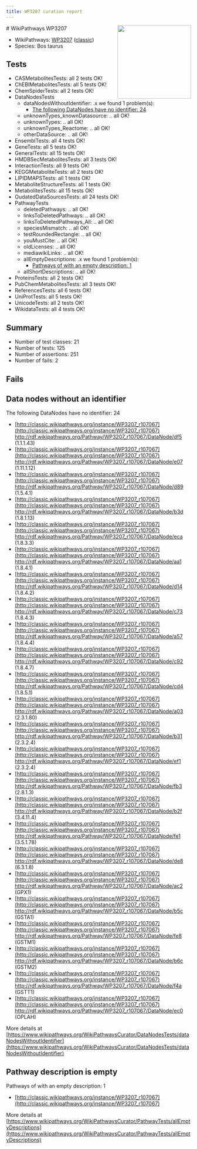 ```yaml
---
title: WP3207 curation report
---
```


<img style="float: right; width: 200px" src="https://upload.wikimedia.org/wikipedia/commons/thumb/8/83/Wplogo_with_text_500.png/640px-Wplogo_with_text_500.png" />
# WikiPathways WP3207

* WikiPathways: [WP3207](https://wikipathways.org/pathways/WP3207) ([classic](https://classic.wikipathways.org/instance/WP3207))
* Species: Bos taurus
## Tests
* CASMetabolitesTests: all 2 tests OK!
* ChEBIMetabolitesTests: all 5 tests OK!
* ChemSpiderTests: all 2 tests OK!
* DataNodesTests
    * dataNodesWithoutIdentifier: .x we found 1 problem(s):
        * [The following DataNodes have no identifier: 24](#8792c4b3)
    * unknownTypes_knownDatasource: .. all OK!
    * unknownTypes: .. all OK!
    * unknownTypes_Reactome: .. all OK!
    * otherDataSource: .. all OK!
* EnsemblTests: all 4 tests OK!
* GeneTests: all 5 tests OK!
* GeneralTests: all 15 tests OK!
* HMDBSecMetabolitesTests: all 3 tests OK!
* InteractionTests: all 9 tests OK!
* KEGGMetaboliteTests: all 2 tests OK!
* LIPIDMAPSTests: all 1 tests OK!
* MetaboliteStructureTests: all 1 tests OK!
* MetabolitesTests: all 15 tests OK!
* OudatedDataSourcesTests: all 24 tests OK!
* PathwayTests
    * deletedPathways: .. all OK!
    * linksToDeletedPathways: .. all OK!
    * linksToDeletedPathways_All: .. all OK!
    * speciesMismatch: .. all OK!
    * testRoundedRectangle: .. all OK!
    * youMustCite: .. all OK!
    * oldLicenses: .. all OK!
    * mediawikiLinks: .. all OK!
    * allEmptyDescriptions: .x we found 1 problem(s):
        * [Pathways of with an empty description: 1](#798a4967)
    * allShortDescriptions: .. all OK!
* ProteinsTests: all 2 tests OK!
* PubChemMetabolitesTests: all 3 tests OK!
* ReferencesTests: all 6 tests OK!
* UniProtTests: all 5 tests OK!
* UnicodeTests: all 2 tests OK!
* WikidataTests: all 4 tests OK!


## Summary

* Number of test classes: 21
* Number of tests: 125
* Number of assertions: 251
* Number of fails: 2

## Fails

<a name="8792c4b3" />

## Data nodes without an identifier

The following DataNodes have no identifier: 24

* [http://classic.wikipathways.org/instance/WP3207_r107067](http://classic.wikipathways.org/instance/WP3207_r107067) http://rdf.wikipathways.org/Pathway/WP3207_r107067/DataNode/df5 (1.1.1.43)
* [http://classic.wikipathways.org/instance/WP3207_r107067](http://classic.wikipathways.org/instance/WP3207_r107067) http://rdf.wikipathways.org/Pathway/WP3207_r107067/DataNode/e07 (1.11.1.12)
* [http://classic.wikipathways.org/instance/WP3207_r107067](http://classic.wikipathways.org/instance/WP3207_r107067) http://rdf.wikipathways.org/Pathway/WP3207_r107067/DataNode/d89 (1.5.4.1)
* [http://classic.wikipathways.org/instance/WP3207_r107067](http://classic.wikipathways.org/instance/WP3207_r107067) http://rdf.wikipathways.org/Pathway/WP3207_r107067/DataNode/b3d (1.8.1.13)
* [http://classic.wikipathways.org/instance/WP3207_r107067](http://classic.wikipathways.org/instance/WP3207_r107067) http://rdf.wikipathways.org/Pathway/WP3207_r107067/DataNode/eca (1.8.3.3)
* [http://classic.wikipathways.org/instance/WP3207_r107067](http://classic.wikipathways.org/instance/WP3207_r107067) http://rdf.wikipathways.org/Pathway/WP3207_r107067/DataNode/aa1 (1.8.4.1)
* [http://classic.wikipathways.org/instance/WP3207_r107067](http://classic.wikipathways.org/instance/WP3207_r107067) http://rdf.wikipathways.org/Pathway/WP3207_r107067/DataNode/d14 (1.8.4.2)
* [http://classic.wikipathways.org/instance/WP3207_r107067](http://classic.wikipathways.org/instance/WP3207_r107067) http://rdf.wikipathways.org/Pathway/WP3207_r107067/DataNode/c73 (1.8.4.3)
* [http://classic.wikipathways.org/instance/WP3207_r107067](http://classic.wikipathways.org/instance/WP3207_r107067) http://rdf.wikipathways.org/Pathway/WP3207_r107067/DataNode/a57 (1.8.4.4)
* [http://classic.wikipathways.org/instance/WP3207_r107067](http://classic.wikipathways.org/instance/WP3207_r107067) http://rdf.wikipathways.org/Pathway/WP3207_r107067/DataNode/c92 (1.8.4.7)
* [http://classic.wikipathways.org/instance/WP3207_r107067](http://classic.wikipathways.org/instance/WP3207_r107067) http://rdf.wikipathways.org/Pathway/WP3207_r107067/DataNode/cd4 (1.8.5.1)
* [http://classic.wikipathways.org/instance/WP3207_r107067](http://classic.wikipathways.org/instance/WP3207_r107067) http://rdf.wikipathways.org/Pathway/WP3207_r107067/DataNode/a03 (2.3.1.80)
* [http://classic.wikipathways.org/instance/WP3207_r107067](http://classic.wikipathways.org/instance/WP3207_r107067) http://rdf.wikipathways.org/Pathway/WP3207_r107067/DataNode/b31 (2.3.2.4)
* [http://classic.wikipathways.org/instance/WP3207_r107067](http://classic.wikipathways.org/instance/WP3207_r107067) http://rdf.wikipathways.org/Pathway/WP3207_r107067/DataNode/ef1 (2.3.2.4)
* [http://classic.wikipathways.org/instance/WP3207_r107067](http://classic.wikipathways.org/instance/WP3207_r107067) http://rdf.wikipathways.org/Pathway/WP3207_r107067/DataNode/fb3 (2.8.1.3)
* [http://classic.wikipathways.org/instance/WP3207_r107067](http://classic.wikipathways.org/instance/WP3207_r107067) http://rdf.wikipathways.org/Pathway/WP3207_r107067/DataNode/b2f (3.4.11.4)
* [http://classic.wikipathways.org/instance/WP3207_r107067](http://classic.wikipathways.org/instance/WP3207_r107067) http://rdf.wikipathways.org/Pathway/WP3207_r107067/DataNode/fe1 (3.5.1.78)
* [http://classic.wikipathways.org/instance/WP3207_r107067](http://classic.wikipathways.org/instance/WP3207_r107067) http://rdf.wikipathways.org/Pathway/WP3207_r107067/DataNode/de8 (6.3.1.8)
* [http://classic.wikipathways.org/instance/WP3207_r107067](http://classic.wikipathways.org/instance/WP3207_r107067) http://rdf.wikipathways.org/Pathway/WP3207_r107067/DataNode/ac2 (GPX1)
* [http://classic.wikipathways.org/instance/WP3207_r107067](http://classic.wikipathways.org/instance/WP3207_r107067) http://rdf.wikipathways.org/Pathway/WP3207_r107067/DataNode/b5c (GSTA1)
* [http://classic.wikipathways.org/instance/WP3207_r107067](http://classic.wikipathways.org/instance/WP3207_r107067) http://rdf.wikipathways.org/Pathway/WP3207_r107067/DataNode/fe8 (GSTM1)
* [http://classic.wikipathways.org/instance/WP3207_r107067](http://classic.wikipathways.org/instance/WP3207_r107067) http://rdf.wikipathways.org/Pathway/WP3207_r107067/DataNode/b6c (GSTM2)
* [http://classic.wikipathways.org/instance/WP3207_r107067](http://classic.wikipathways.org/instance/WP3207_r107067) http://rdf.wikipathways.org/Pathway/WP3207_r107067/DataNode/f4a (GSTT1)
* [http://classic.wikipathways.org/instance/WP3207_r107067](http://classic.wikipathways.org/instance/WP3207_r107067) http://rdf.wikipathways.org/Pathway/WP3207_r107067/DataNode/ec0 (OPLAH)


More details at [https://www.wikipathways.org/WikiPathwaysCurator/DataNodesTests/dataNodesWithoutIdentifier](https://www.wikipathways.org/WikiPathwaysCurator/DataNodesTests/dataNodesWithoutIdentifier)

<a name="798a4967" />

## Pathway description is empty

Pathways of with an empty description: 1

* [http://classic.wikipathways.org/instance/WP3207_r107067](http://classic.wikipathways.org/instance/WP3207_r107067)

More details at [https://www.wikipathways.org/WikiPathwaysCurator/PathwayTests/allEmptyDescriptions](https://www.wikipathways.org/WikiPathwaysCurator/PathwayTests/allEmptyDescriptions)

